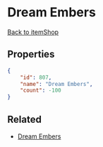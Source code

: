 # Dream Embers

<no description available>

[Back to itemShop](../item-shops.md)

## Properties

```json
{
    "id": 807,
    "name": "Dream Embers",
    "count": -100
}
```

## Related

- [Dream Embers](../items/21921-dream-embers.md)

